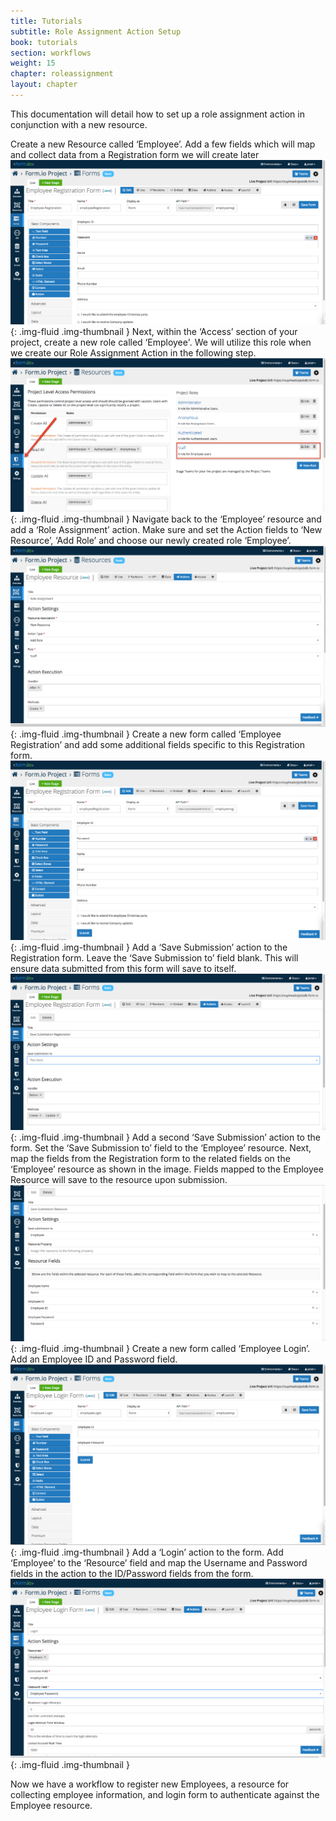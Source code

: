 ```yaml
---
title: Tutorials
subtitle: Role Assignment Action Setup
book: tutorials
section: workflows
weight: 15
chapter: roleassignment
layout: chapter
---
```

This documentation will detail how to set up a role assignment action in conjunction with a new resource. 

Create a new Resource called ‘Employee’. Add a few fields which will map and collect data from a Registration form we will create later
![](/assets/img/ss1.png){: .img-fluid .img-thumbnail }
Next, within the ‘Access’ section of your project, create a new role called ‘Employee'. We will utilize this role when we create our Role Assignment Action in the following step.
![](/assets/img/ss2.png){: .img-fluid .img-thumbnail }
Navigate back to the ‘Employee’ resource and add a ‘Role Assignment’ action. Make sure and set the Action fields to ‘New Resource’, ‘Add Role’ and choose our newly created role ‘Employee’.
![](/assets/img/ss3.png){: .img-fluid .img-thumbnail }
Create a new form called ‘Employee Registration’ and add some additional fields specific to this Registration form.
![](/assets/img/ss4.png){: .img-fluid .img-thumbnail }
Add a ‘Save Submission’ action to the Registration form. Leave the ‘Save Submission to’ field blank. This will ensure data submitted from this form will save to itself.
![](/assets/img/ss5.png){: .img-fluid .img-thumbnail }
Add a second ‘Save Submission’ action to the form. Set the ‘Save Submission to’ field to the ‘Employee’ resource. Next, map the fields from the Registration form to the related fields on the ‘Employee’ resource as shown in the image. Fields mapped to the Employee Resource will save to the resource upon submission.
![](/assets/img/ss6.png){: .img-fluid .img-thumbnail }
Create a new form called ‘Employee Login’. Add an Employee ID and Password field.
![](/assets/img/ss7.png){: .img-fluid .img-thumbnail }
Add a ‘Login’ action to the form. Add ‘Employee’ to the ‘Resource’ field and map the Username and Password fields in the action to the ID/Password fields from the form.
![](/assets/img/ss8.png){: .img-fluid .img-thumbnail }

Now we have a workflow to register new Employees, a resource for collecting employee information, and login form to authenticate against the Employee resource. 
